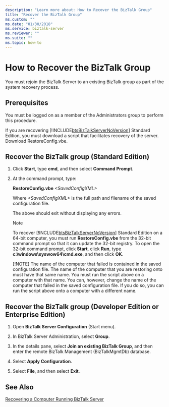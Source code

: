 ```yaml
---
description: "Learn more about: How to Recover the BizTalk Group"
title: "Recover the BizTalk Group"
ms.custom: ""
ms.date: "01/30/2018"
ms.service: biztalk-server
ms.reviewer: ""
ms.suite: ""
ms.topic: how-to
---
```

# How to Recover the BizTalk Group
You must rejoin the BizTalk Server to an existing BizTalk group as part of the system recovery process.  
  
## Prerequisites  
 You must be logged on as a member of the Administrators group to perform this procedure.  
  
 If you are recovering [!INCLUDE[btsBizTalkServerNoVersion](../includes/btsbiztalkservernoversion-md.md)] Standard Edition, you must download a script that facilitates recovery of the server. Download RestoreConfig.vbe.  
  
## Recover the BizTalk group (Standard Edition)  
  
1. Click **Start**, type **cmd**, and then select **Command Prompt**.  
  
2. At the command prompt, type:  
  
    **RestoreConfig.vbe**  *\<SavedConfigXML\>*  
  
    Where *\<SavedConfigXML\>* is the full path and filename of the saved configuration file.  
  
    The above should exit without displaying any errors.  
  
   > [!NOTE]
   >  To recover [!INCLUDE[btsBizTalkServerNoVersion](../includes/btsbiztalkservernoversion-md.md)] Standard Edition on a 64-bit computer, you must run **RestoreConfig.vbe** from the 32-bit command prompt so that it can update the 32-bit registry. To open the 32-bit command prompt, click **Start**, click **Run**, type **c:\windows\syswow64\cmd.exe**, and then click **OK**.  
   > 
   > [!NOTE]
   >  The name of the computer that failed is contained in the saved configuration file. The name of the computer that you are restoring onto must have that same name. You must run the script above on a computer with that name. You can, however, change the name of the computer that failed in the saved configuration file. If you do so, you can run the script above onto a computer with a different name.  
  
## Recover the BizTalk group (Developer Edition or Enterprise Edition)  
  
1.  Open **BizTalk Server Configuration** (Start menu).
  
2.  In BizTalk Server Administration, select **Group**.  
  
3.  In the details pane, select **Join an existing BizTalk Group**, and then enter the remote BizTalk Management (BizTalkMgmtDb) database.  
  
4.  Select **Apply Configuration**.  
  
5.  Select **File**, and then select **Exit**.  
  
## See Also  
 [Recovering a Computer Running BizTalk Server](../core/recovering-a-computer-running-biztalk-server.md)
